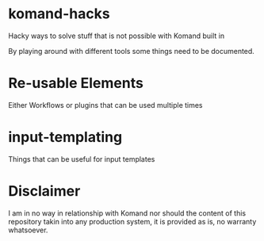 # komand-hacks
Hacky ways to solve stuff that is not possible with Komand built in

By playing around with different tools some things need to be documented.

# Re-usable Elements

Either Workflows or plugins that can be used multiple times

# input-templating

Things that can be useful for input templates

# Disclaimer

I am in no way in relationship with Komand nor should the content of this repository takin into any production system, it is provided as is, no warranty whatsoever.

